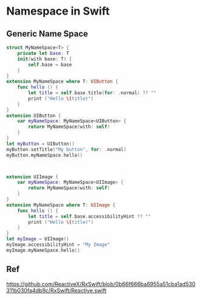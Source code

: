 Namespace in Swift
==================

Generic Name Space
------------------
```swift
struct MyNameSpace<T> {
    private let base: T
    init(with base: T) {
        self.base = base
    }
}
extension MyNameSpace where T: UIButton {
    func hello () {
        let title = self.base.title(for: .normal) ?? ""
        print ("Hello \(title)")
    }
}
extension UIButton {
    var myNameSpace: MyNameSpace<UIButton> {
        return MyNameSpace(with: self)
    }
}
let myButton = UIButton()
myButton.setTitle("My button", for: .normal)
myButton.myNameSpace.hello()



extension UIImage {
    var myNameSpace: MyNameSpace<UIImage> {
        return MyNameSpace(with: self)
    }
}
extension MyNameSpace where T: UIImage {
    func hello () {
        let title = self.base.accessibilityHint ?? ""
        print ("Hello \(title)")
    }
}
let myImage = UIImage()
myImage.accessibilityHint = "My Image"
myImage.myNameSpace.hello()

```

Ref
---
https://github.com/ReactiveX/RxSwift/blob/0b66f666ba6955a51cba1ad530311b030fa4db9c/RxSwift/Reactive.swift
